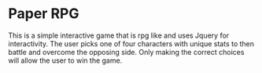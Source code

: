 # Paper RPG
This is a simple interactive game that is rpg like and uses Jquery for interactivity. The user picks one of four characters with unique stats to then battle and overcome the opposing side. Only making the correct choices will allow the user to win the game.
